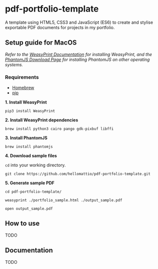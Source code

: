 # pdf-portfolio-template
A template using HTML5, CSS3 and JavaScript (ES6) to create and stylise exportable PDF documents for projects in my portfolio.

## Setup guide for MacOS
*Refer to the [WeasyPrint Documentation](http://weasyprint.readthedocs.io/en/latest/install.html "WeasyPrint Documentation") for installing WeasyPrint, and the [PhantomJS Download Page](http://phantomjs.org/download.html "PhantomJS Download Page") for installing PhantomJS on other operating systems.*

### Requirements
- [Homebrew](https://brew.sh/ "Homebrew")
- [pip](https://pip.pypa.io/en/stable/installing/#installing-with-get-pip-py "pip")

**1. Install WeasyPrint**

`pip3 install WeasyPrint`

**2. Install WeasyPrint dependencies**

`brew install python3 cairo pango gdk-pixbuf libffi`

**3. Install PhantomJS**

`brew install phantomjs`

**4. Download sample files**

`cd` into your working directory.

`git clone https://github.com/hellomattio/pdf-portfolio-template.git`

**5. Generate sample PDF**

`cd pdf-portfolio-template/`

`weasyprint ./portfolio_sample.html ./output_sample.pdf`

`open output_sample.pdf`

## How to use

TODO

## Documentation

TODO
